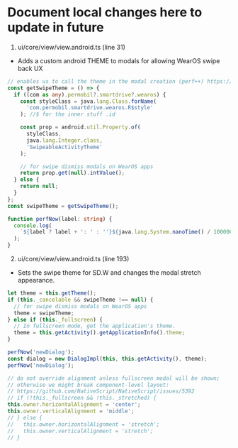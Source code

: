 # Document local changes here to update in future

1. ui/core/view/view.android.ts (line 31)

- Adds a custom android THEME to modals for allowing WearOS swipe back UX

```typescript
// enables us to call the theme in the modal creation (perf++) https://github.com/Max-Mobility/permobil-client/issues/749
const getSwipeTheme = () => {
  if ((com as any).permobil?.smartdrive?.wearos) {
    const styleClass = java.lang.Class.forName(
      'com.permobil.smartdrive.wearos.R$style'
    ); //$ for the inner stuff .id

    const prop = android.util.Property.of(
      styleClass,
      java.lang.Integer.class,
      'SwipeableActivityTheme'
    );

    // for swipe dismiss modals on WearOS apps
    return prop.get(null).intValue();
  } else {
    return null;
  }
};
const swipeTheme = getSwipeTheme();

function perfNow(label: string) {
  console.log(
    `${label ? label + ': ' : ''}${java.lang.System.nanoTime() / 1000000}`
  );
}
```

2. ui/core/view/view.android.ts (line 193)

- Sets the swipe theme for SD.W and changes the modal stretch appearance.

```typescript
let theme = this.getTheme();
if (this._cancelable && swipeTheme !== null) {
  // for swipe dismiss modals on WearOS apps
  theme = swipeTheme;
} else if (this._fullscreen) {
  // In fullscreen mode, get the application's theme.
  theme = this.getActivity().getApplicationInfo().theme;
}

perfNow('newDialog');
const dialog = new DialogImpl(this, this.getActivity(), theme);
perfNow('newDialog');

// do not override alignment unless fullscreen modal will be shown;
// otherwise we might break component-level layout:
// https://github.com/NativeScript/NativeScript/issues/5392
// if (!this._fullscreen && !this._stretched) {
this.owner.horizontalAlignment = 'center';
this.owner.verticalAlignment = 'middle';
// } else {
//   this.owner.horizontalAlignment = 'stretch';
//   this.owner.verticalAlignment = 'stretch';
// }
```

